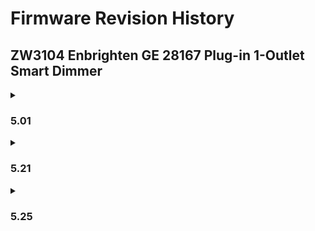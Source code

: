 # Firmware Revision History
## ZW3104 Enbrighten GE 28167 Plug-in 1-Outlet Smart Dimmer
<details>
<summary><h3>5.01</h3></summary>
<br>
1. Original Release Firmware
OTA file not released for this version due to lack of support for Adesto flash in newer hardware.
</details>
<details>
<summary><h3>5.21</h3></summary>
<br>
1. Modified the button press process to change the LED status<br>
2. Modified the value to 2 for the parameter #8, #10 and #12<br>
3. Modified the asscoation to 3 groups (5 node each group)<br>
4. Added Instantaneous Reports CC, Scene Activation CC and Scene Actuator CC<br>
5. Modified the button press process for association group 2 and 3<br>
6. Modified the lifeline assocation group, 5 node will send singlecast message when the devicereset locally<br>
7. Removed CRC<br>
8. Updated to S-0<br>
9. Modified some command classes to support both security and non-security network<br>
10. Updated the multilevel command class to version 2<br>
11. Added parameter 6<br>
12. Modify the default status for LED
</details>
<details>
<summary><h3>5.25</h3></summary>
<br>
1. Added parameter #16<br>
2. Added minimum dim level<br>
3. Added button press process to enter switch mode<br>
4. Fixed Scene Actuator Configuration<br>
5. Fixed Scene Activation command class<br>
6. Fixed the dimming duration for command class Switch Multilevel Set
</details>

